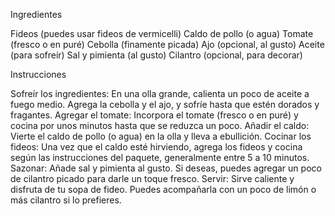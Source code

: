 Ingredientes

Fideos (puedes usar fideos de vermicelli)
Caldo de pollo (o agua)
Tomate (fresco o en puré)
Cebolla (finamente picada)
Ajo (opcional, al gusto)
Aceite (para sofreír)
Sal y pimienta (al gusto)
Cilantro (opcional, para decorar)

Instrucciones

Sofreír los ingredientes: En una olla grande, calienta un poco de aceite a fuego medio. Agrega la cebolla y el ajo, y sofríe hasta que estén dorados y fragantes.
Agregar el tomate: Incorpora el tomate (fresco o en puré) y cocina por unos minutos hasta que se reduzca un poco.
Añadir el caldo: Vierte el caldo de pollo (o agua) en la olla y lleva a ebullición.
Cocinar los fideos: Una vez que el caldo esté hirviendo, agrega los fideos y cocina según las instrucciones del paquete, generalmente entre 5 a 10 minutos.
Sazonar: Añade sal y pimienta al gusto. Si deseas, puedes agregar un poco de cilantro picado para darle un toque fresco.
Servir: Sirve caliente y disfruta de tu sopa de fideo. Puedes acompañarla con un poco de limón o más cilantro si lo prefieres.